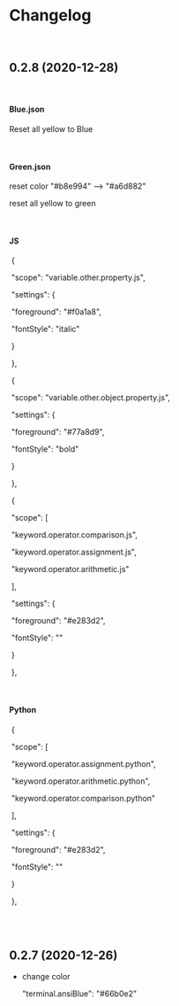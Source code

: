 
# Changelog

<br>



## 0.2.8 (2020-12-28)

<br>

#### Blue.json

Reset all yellow to Blue

<br>

#### Green.json

reset color "#b8e994" --> "\#a6d882"

reset all yellow to green

<br>

#### JS

​		{

​          "scope": "variable.other.property.js",

​          "settings": {

​            "foreground": "#f0a1a8",

​            "fontStyle": "italic"

​          }

​        },

​        {

​          "scope": "variable.other.object.property.js",

​          "settings": {

​            "foreground": "#77a8d9",

​            "fontStyle": "bold"

​          }

​        },

​        {

​          "scope": [

​            "keyword.operator.comparison.js",

​            "keyword.operator.assignment.js",

​            "keyword.operator.arithmetic.js"

​          ],

​          "settings": {

​            "foreground": "#e283d2",

​            "fontStyle": ""

​          }

​        },

<br>

#### Python

​		    {

​          "scope": [

​            "keyword.operator.assignment.python",

​            "keyword.operator.arithmetic.python",

​            "keyword.operator.comparison.python"

​          ],

​          "settings": {

​            "foreground": "#e283d2",

​            "fontStyle": ""

​          }

​        },

<br>

<br>

## 0.2.7 (2020-12-26)

- change color

  "terminal.ansiBlue": "#66b0e2"

